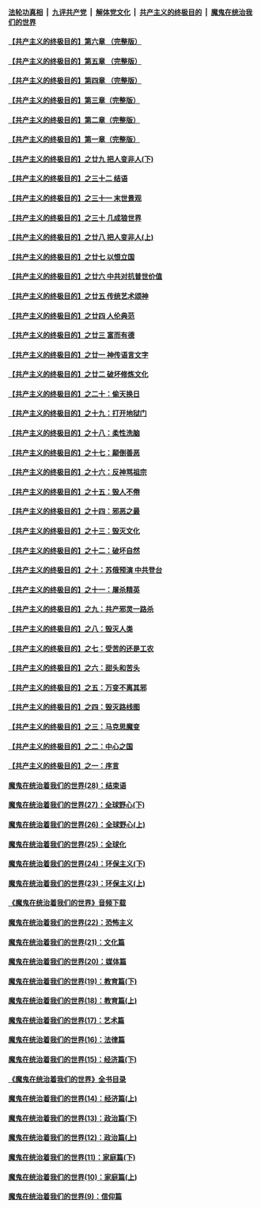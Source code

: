 ####  [法轮功真相](../../../../basic/blob/master/README.md?t=05270430) &nbsp;|&nbsp; [九评共产党](../../../../9ping.md/blob/master/README.md?t=05270430) &nbsp;|&nbsp; [解体党文化](../../../../jtdwh.md/blob/master/README.md?t=05270430)  &nbsp;|&nbsp; [共产主义的终极目的](../../../../gczydzjmd.md/blob/master/README.md?t=05270430) &nbsp;|&nbsp; [魔鬼在统治我们的世界](../../../../mgztzwmdsj.md/blob/master/README.md?t=05270430) 

#### [【共产主义的终极目的】第六章 （完整版）](../pages/nsc422/n11428913.md?t=05270430) 

#### [【共产主义的终极目的】第五章 （完整版）](../pages/nsc422/n11428912.md?t=05270430) 

#### [【共产主义的终极目的】第四章 （完整版）](../pages/nsc422/n11428907.md?t=05270430) 

#### [【共产主义的终极目的】第三章（完整版）](../pages/nsc422/n11428848.md?t=05270430) 

#### [【共产主义的终极目的】第二章（完整版）](../pages/nsc422/n11428831.md?t=05270430) 

#### [【共产主义的终极目的】第一章（完整版）](../pages/nsc422/n11417651.md?t=05270430) 

#### [【共产主义的终极目的】之廿九 把人变非人(下)](../pages/nsc422/n11344140.md?t=05270430) 

#### [【共产主义的终极目的】之三十二 结语](../pages/nsc422/n11360535.md?t=05270430) 

#### [【共产主义的终极目的】之三十一 末世景观](../pages/nsc422/n11351129.md?t=05270430) 

#### [【共产主义的终极目的】之三十 几成狼世界](../pages/nsc422/n11348280.md?t=05270430) 

#### [【共产主义的终极目的】之廿八 把人变非人(上)](../pages/nsc422/n11340492.md?t=05270430) 

#### [【共产主义的终极目的】之廿七 以恨立国](../pages/nsc422/n11336944.md?t=05270430) 

#### [【共产主义的终极目的】之廿六 中共对抗普世价值](../pages/nsc422/n11324785.md?t=05270430) 

#### [【共产主义的终极目的】之廿五 传统艺术颂神](../pages/nsc422/n11296396.md?t=05270430) 

#### [【共产主义的终极目的】之廿四 人伦典范](../pages/nsc422/n11296397.md?t=05270430) 

#### [【共产主义的终极目的】之廿三 富而有德](../pages/nsc422/n11283598.md?t=05270430) 

#### [【共产主义的终极目的】之廿一 神传语言文字](../pages/nsc422/n11263265.md?t=05270430) 

#### [【共产主义的终极目的】之廿二 破坏修炼文化](../pages/nsc422/n11245728.md?t=05270430) 

#### [【共产主义的终极目的】之二十：偷天换日](../pages/nsc422/n11238846.md?t=05270430) 

#### [【共产主义的终极目的】之十九：打开地狱门](../pages/nsc422/n11206376.md?t=05270430) 

#### [【共产主义的终极目的】之十八：柔性洗脑](../pages/nsc422/n11199994.md?t=05270430) 

#### [【共产主义的终极目的】之十七：颠倒善恶](../pages/nsc422/n11179782.md?t=05270430) 

#### [【共产主义的终极目的】之十六：反神骂祖宗](../pages/nsc422/n11166798.md?t=05270430) 

#### [【共产主义的终极目的】之十五：毁人不倦](../pages/nsc422/n11166792.md?t=05270430) 

#### [【共产主义的终极目的】之十四：邪恶之最](../pages/nsc422/n11150249.md?t=05270430) 

#### [【共产主义的终极目的】之十三：毁灭文化](../pages/nsc422/n11135227.md?t=05270430) 

#### [【共产主义的终极目的】之十二：破坏自然](../pages/nsc422/n11135214.md?t=05270430) 

#### [【共产主义的终极目的】之十：苏俄预演 中共登台](../pages/nsc422/n11118424.md?t=05270430) 

#### [【共产主义的终极目的】之十一：屠杀精英](../pages/nsc422/n11118442.md?t=05270430) 

#### [【共产主义的终极目的】之九：共产邪灵一路杀](../pages/nsc422/n11114139.md?t=05270430) 

#### [【共产主义的终极目的】之八：毁灭人类](../pages/nsc422/n11108503.md?t=05270430) 

#### [【共产主义的终极目的】之七：受苦的还是工农](../pages/nsc422/n11101809.md?t=05270430) 

#### [【共产主义的终极目的】之六：甜头和苦头](../pages/nsc422/n11096971.md?t=05270430) 

#### [【共产主义的终极目的】之五：万变不离其邪](../pages/nsc422/n11091285.md?t=05270430) 

#### [【共产主义的终极目的】之四：毁灭路线图](../pages/nsc422/n11086284.md?t=05270430) 

#### [【共产主义的终极目的】之三：马克思魔变](../pages/nsc422/n11061941.md?t=05270430) 

#### [【共产主义的终极目的】之二：中心之国](../pages/nsc422/n11047728.md?t=05270430) 

#### [【共产主义的终极目的】之一：序言](../pages/nsc422/n11086077.md?t=05270430) 

#### [魔鬼在统治着我们的世界(28)：结束语](../pages/nsc422/n10936246.md?t=05270430) 

#### [魔鬼在统治着我们的世界(27)：全球野心(下)](../pages/nsc422/n10928319.md?t=05270430) 

#### [魔鬼在统治着我们的世界(26)：全球野心(上)](../pages/nsc422/n10900318.md?t=05270430) 

#### [魔鬼在统治着我们的世界(25)：全球化](../pages/nsc422/n10788205.md?t=05270430) 

#### [魔鬼在统治着我们的世界(24)：环保主义(下)](../pages/nsc422/n10695307.md?t=05270430) 

#### [魔鬼在统治着我们的世界(23)：环保主义(上)](../pages/nsc422/n10688613.md?t=05270430) 

#### [《魔鬼在统治着我们的世界》音频下载](../pages/nsc422/n10635553.md?t=05270430) 

#### [魔鬼在统治着我们的世界(22)：恐怖主义](../pages/nsc422/n10614727.md?t=05270430) 

#### [魔鬼在统治着我们的世界(21)：文化篇](../pages/nsc422/n10597706.md?t=05270430) 

#### [魔鬼在统治着我们的世界(20)：媒体篇](../pages/nsc422/n10586579.md?t=05270430) 

#### [魔鬼在统治着我们的世界(19)：教育篇(下)](../pages/nsc422/n10564808.md?t=05270430) 

#### [魔鬼在统治着我们的世界(18)：教育篇(上)](../pages/nsc422/n10526970.md?t=05270430) 

#### [魔鬼在统治着我们的世界(17)：艺术篇](../pages/nsc422/n10499093.md?t=05270430) 

#### [魔鬼在统治着我们的世界(16)：法律篇](../pages/nsc422/n10485969.md?t=05270430) 

#### [魔鬼在统治着我们的世界(15)：经济篇(下)](../pages/nsc422/n10469975.md?t=05270430) 

#### [《魔鬼在统治着我们的世界》全书目录](../pages/nsc422/n10464261.md?t=05270430) 

#### [魔鬼在统治着我们的世界(14)：经济篇(上)](../pages/nsc422/n10457370.md?t=05270430) 

#### [魔鬼在统治着我们的世界(13)：政治篇(下)](../pages/nsc422/n10448270.md?t=05270430) 

#### [魔鬼在统治着我们的世界(12)：政治篇(上)](../pages/nsc422/n10444576.md?t=05270430) 

#### [魔鬼在统治着我们的世界(11)：家庭篇(下)](../pages/nsc422/n10440961.md?t=05270430) 

#### [魔鬼在统治着我们的世界(10)：家庭篇(上)](../pages/nsc422/n10435448.md?t=05270430) 

#### [魔鬼在统治着我们的世界(9)：信仰篇](../pages/nsc422/n10432159.md?t=05270430) 

